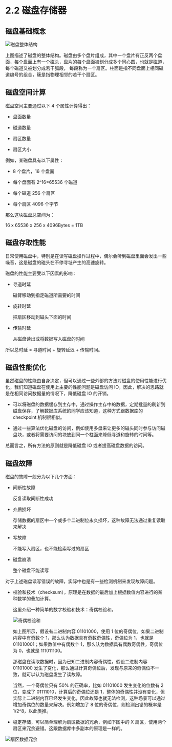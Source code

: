 # 2.2 磁盘存储器

## 磁盘基础概念

![磁盘整体结构](https://obbusiness-private.oss-cn-shanghai.aliyuncs.com/doc/img/kernel-quickstart/V1.0.0/zh-CN/2.database-storage-structure/3.disk-storage-01.png)

上图描述了磁盘的整体结构。磁盘由多个盘片组成，其中一个盘片有正反两个盘面，每个盘面上有一个磁头，盘片的每个盘面被划分成多个同心圆，也就是磁道，每个磁道又被划分成若干弧段， 每段称为一个扇区。柱面是指不同盘面上相同磁道编号的组合，簇是指物理相邻的若干个扇区。

## 磁盘空间计算

磁盘空间主要通过以下 4 个属性计算得出：

- 盘面数量

- 磁道数量

- 扇区数量

- 扇区大小

例如，某磁盘具有以下属性：

- 8 个盘片，16 个盘面

- 每个盘面有 2^16=65536 个磁道

- 每个磁道 256 个扇区

- 每个扇区 4096 个字节

那么这块磁盘总空间为：

16 x 65536 x 256 x 4096Bytes = 1TB

## 磁盘存取性能

日常使用磁盘中，特别是在读写磁盘操作过程中，偶尔会听到磁盘里面会发出一些噪音，这是磁盘的磁头在不停寻址产生的高速旋转。

磁盘的性能主要受以下因素的影响：

- 寻道时延

    磁臂移动到指定磁道所需要的时间

- 旋转时延

    把扇区移动到磁头下面的时间

- 传输时延

    从磁盘读出或将数据写入磁盘的时间

所以总时延 = 寻道时间 + 旋转延迟 + 传输时间。

## 磁盘性能优化

虽然磁盘的性能由自身决定，但可以通过一些外部的方法对磁盘的使用性能进行优化，我们知道磁盘在使用上主要的性能问题是磁盘访问 IO，因此，解决的思路就是在相同访问数据量的情况下，降低磁盘 IO 的开销。

- 可以将磁盘的数据缓存到主存中，通过操作主存中的数据，定期批量的刷新到磁盘保存，了解数据库系统的同学应该知道，这种方式跟数据库的 checkpoint 机制很相似。

- 通过一些算法优化磁盘的访问，例如使用多盘来让更多的磁头同时参与访问磁盘块，或者将需要访问的块放到同一个柱面来降低寻道和旋转的时间等。

总而言之，所有方法的原则就是降低磁盘 IO 或者提高磁盘数据的访问。

## 磁盘故障

磁盘的故障一般分为以下几个方面：

- 间断性故障

    反复读取间断性成功

- 介质损坏

    存储数据的扇区中一个或多个二进制位永久损坏，这种故障无法通过重复读取来解决

- 写故障

    不能写入扇区，也不能检索写过的扇区

- 磁盘崩溃

    整个磁盘不能读写

对于上述磁盘读写错误的故障，实际中也是有一些检测机制来发现故障问题。

- 校验和技术（checksum），原理是在数据的最后加上根据数值内容进行的某种数学的叠加计算。

    这里介绍一种简单的数字校验和技术：奇偶校验和。

    ![奇偶校验和](https://obbusiness-private.oss-cn-shanghai.aliyuncs.com/doc/img/kernel-quickstart/V1.0.0/zh-CN/2.database-storage-structure/3.disk-storage-02.png)

    如上图所示，假设有二进制内容 01101000，使用 1 位的奇偶位，如果二进制内容中有奇数个 1，那么认为数据具有奇数奇偶性，奇偶位为 1，也就是 011010001；如果数值中有偶数个 1，那么认为数据具有偶数奇偶性，奇偶位为 0，也就是 111011100。

    那磁盘在读取数据时，因为已知二进制内容奇偶性，假设二进制内容 01101000 发生了变化，那么通过计算奇偶位后，发现与原来的奇偶位不一致，就可以认为磁盘发生了读故障。

    当然，一个奇偶位只有 50% 的正确率，比如 01101000 发生变化的位数有 2 位，变成了 01111010，计算后的奇偶位还是 1，整体的奇偶性并没有变化，但实际上二进制内容已经发生变化，因此故障也就无法检测，这种场景可以通过增加奇偶位的数量来解决。例如增加了 8 位的奇偶位，则检测出错的概率是 1/2^8，以此类推。

- 稳定存储，可以简单理解为扇区数据的冗余，例如下图中的 X 扇区，使用两个扇区来冗余避错。这跟数据库中多副本的原理是一样的。

![扇区数据冗余](https://intranetproxy.alipay.com/skylark/lark/0/2022/png/28056563/1660804065611-95e268ef-c569-48bc-ba0f-3c0a7420c963.png)
